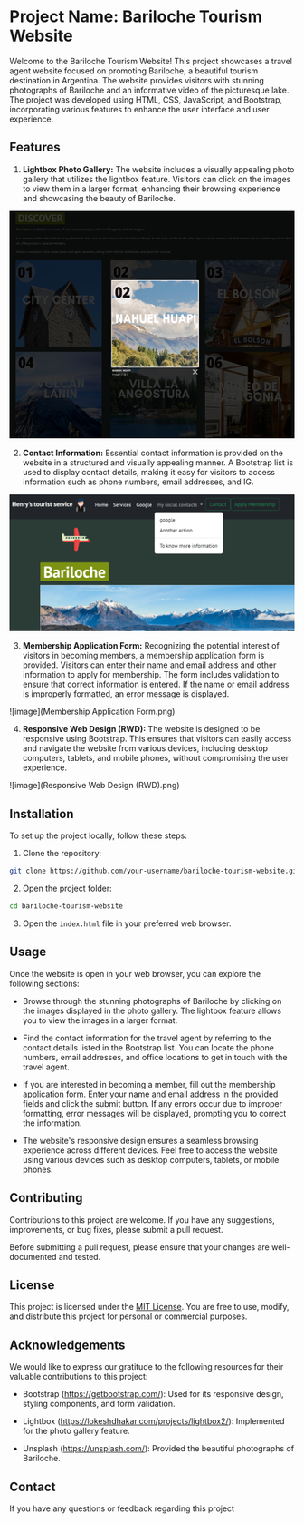 # Project Name: Bariloche Tourism Website

Welcome to the Bariloche Tourism Website! This project showcases a travel agent website focused on promoting Bariloche, a beautiful tourism destination in Argentina. The website provides visitors with stunning photographs of Bariloche and an informative video of the picturesque lake. The project was developed using HTML, CSS, JavaScript, and Bootstrap, incorporating various features to enhance the user interface and user experience.

## Features

1. **Lightbox Photo Gallery:** The website includes a visually appealing photo gallery that utilizes the lightbox feature. Visitors can click on the images to view them in a larger format, enhancing their browsing experience and showcasing the beauty of Bariloche.

![image](Lightbox.png)

2. **Contact Information:** Essential contact information is provided on the website in a structured and visually appealing manner. A Bootstrap list is used to display contact details, making it easy for visitors to access information such as phone numbers, email addresses, and IG.

![image](https://github.com/HenryChang1226/Webdesign-course-including-final-project/blob/main/Contact%20Information.png)

3. **Membership Application Form:** Recognizing the potential interest of visitors in becoming members, a membership application form is provided. Visitors can enter their name and email address and other information to apply for membership. The form includes validation to ensure that correct information is entered. If the name or email address is improperly formatted, an error message is displayed.

![image](Membership Application Form.png)

4. **Responsive Web Design (RWD):** The website is designed to be responsive using Bootstrap. This ensures that visitors can easily access and navigate the website from various devices, including desktop computers, tablets, and mobile phones, without compromising the user experience.

![image](Responsive Web Design (RWD).png)

## Installation

To set up the project locally, follow these steps:

1. Clone the repository:

```bash
git clone https://github.com/your-username/bariloche-tourism-website.git
```

2. Open the project folder:

```bash
cd bariloche-tourism-website
```

3. Open the `index.html` file in your preferred web browser.

## Usage

Once the website is open in your web browser, you can explore the following sections:

- Browse through the stunning photographs of Bariloche by clicking on the images displayed in the photo gallery. The lightbox feature allows you to view the images in a larger format.

- Find the contact information for the travel agent by referring to the contact details listed in the Bootstrap list. You can locate the phone numbers, email addresses, and office locations to get in touch with the travel agent.

- If you are interested in becoming a member, fill out the membership application form. Enter your name and email address in the provided fields and click the submit button. If any errors occur due to improper formatting, error messages will be displayed, prompting you to correct the information.

- The website's responsive design ensures a seamless browsing experience across different devices. Feel free to access the website using various devices such as desktop computers, tablets, or mobile phones.

## Contributing

Contributions to this project are welcome. If you have any suggestions, improvements, or bug fixes, please submit a pull request. 

Before submitting a pull request, please ensure that your changes are well-documented and tested.

## License

This project is licensed under the [MIT License](LICENSE). You are free to use, modify, and distribute this project for personal or commercial purposes.

## Acknowledgements

We would like to express our gratitude to the following resources for their valuable contributions to this project:

- Bootstrap (https://getbootstrap.com/): Used for its responsive design, styling components, and form validation.

- Lightbox (https://lokeshdhakar.com/projects/lightbox2/): Implemented for the photo gallery feature.

- Unsplash (https://unsplash.com/): Provided the beautiful photographs of Bariloche.

## Contact

If you have any questions or feedback regarding this project
